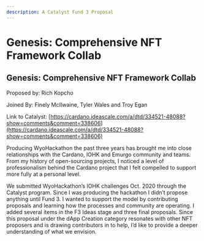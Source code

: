 ```yaml
---
description: A Catalyst Fund 3 Proposal
---
```


# Genesis: Comprehensive NFT Framework Collab

## Genesis: Comprehensive NFT Framework Collab

Proposed by: Rich Kopcho

Joined By: Finely McIIwaine, Tyler Wales and Troy Egan

Link to Catalyst: [https://cardano.ideascale.com/a/dtd/334521-48088?show=comments&comment=338606](https://cardano.ideascale.com/a/dtd/334521-48088?show=comments&comment=338606)

Producing WyoHackathon the past three years has brought me into close relationships with the Cardano, IOHK and Emurgo community and teams. From my history of open-sourcing projects, I noticed a level of professionalism behind the Cardano project that I felt compelled to support more fully at a personal level.

We submitted WyoHackathon’s IOHK challenges Oct. 2020 through the Catalyst program. Since I was producing the hackathon I didn’t propose anything until Fund 3. I wanted to support the model by contributing proposals and learning how the processes and community are operating. I added several items in the F3 Ideas stage and three final proposals. Since this proposal under the dApp Creation category resonates with other NFT proposers and is drawing contributors in to help, I’d like to provide a deeper understanding of what we envision.



